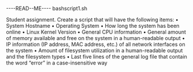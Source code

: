 ----READ--ME----
bashscript1.sh

Student assignment.
Create a script that will have the following items:
•	System Hostname 
•	Operating System 
•	How long the system has been online
•	Linux Kernel Version 
•	General CPU information
•	General amount of memory available and free on the system in a human-readable output
•	IP information (IP address, MAC address, etc.) of all network interfaces on the system
•	Amount of filesystem utilization in a human-readable output and the filesystem types
•	Last five lines of the general log file that contain the word “error” in a case-insensitive way
